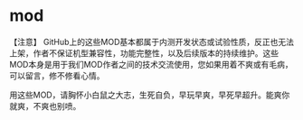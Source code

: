 # mod
【注意】
GitHub上的这些MOD基本都属于内测开发状态或试验性质，反正也无法上架，作者不保证机型兼容性，功能完整性，以及后续版本的持续维护。这些MOD本身是用于我们MOD作者之间的技术交流使用，您如果用着不爽或有毛病，可以留言，修不修看心情。

用这些MOD，请胸怀小白鼠之大志，生死自负，早玩早爽，早死早超升。能爽你就爽，不爽也别喷。
